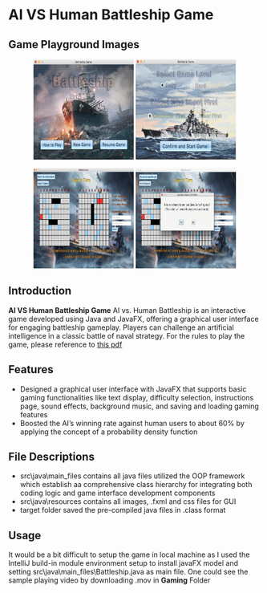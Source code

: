 # AI VS Human Battleship Game

## Game Playground Images
<p align="center">
  <img src="https://github.com/angel-gao/AI-VS-Human-Battleship/blob/main/readme_images/Picture1.png" alt="Image 1" width="200" height="200"/>
  <img src="https://github.com/angel-gao/AI-VS-Human-Battleship/blob/main/readme_images/Picture2.png" alt="Image 2" width="200" height="200"/>
</p>
<p align="center">
  <img src="https://github.com/angel-gao/AI-VS-Human-Battleship/blob/main/readme_images/Picture3.png" alt="Image 3" width="200" height="200"/>
  <img src="https://github.com/angel-gao/AI-VS-Human-Battleship/blob/main/readme_images/Picture4.png" alt="Image 4" width="200" height="200"/>
</p>


## Introduction

**AI VS Human Battleship Game** AI vs. Human Battleship is an interactive game developed using Java and JavaFX, offering a graphical user interface for engaging battleship gameplay. Players can challenge an artificial intelligence in a classic battle of naval strategy. For the rules to play the game, please reference to [this pdf](https://www.hasbro.com/common/instruct/battleship.pdf)

## Features

- Designed a graphical user interface with JavaFX that supports basic gaming functionalities like text display, difficulty selection, instructions page, sound effects, background music, and saving and loading gaming features
- Boosted the AI’s winning rate against human users to about 60% by applying the concept of a probability density function


## File Descriptions
- src\java\main_files contains all java files utilized the OOP framework which establish aa comprehensive class hierarchy for integrating both coding logic and game interface development components
- src\java\resources contains all images, .fxml and css files for GUI
- target folder saved the pre-compiled java files in .class format


## Usage
It would be a bit difficult to setup the game in local machine as I used the IntelliJ build-in module environment setup to install javaFX model and setting src\java\main_files\Battleship.java as main file. One could see the sample playing video by downloading .mov in **Gaming** Folder


